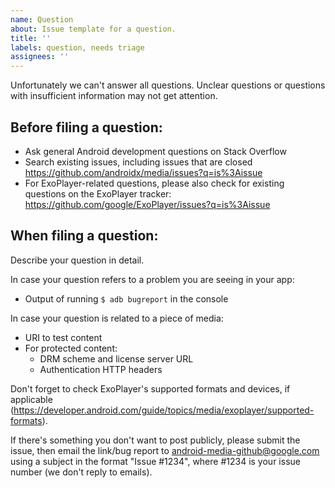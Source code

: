 ```yaml
---
name: Question
about: Issue template for a question.
title: ''
labels: question, needs triage
assignees: ''
---
```


Unfortunately we can't answer all questions. Unclear questions or questions with
insufficient information may not get attention.

Before filing a question:
-------------------------

- Ask general Android development questions on Stack Overflow
- Search existing issues, including issues that are closed
  https://github.com/androidx/media/issues?q=is%3Aissue
- For ExoPlayer-related questions, please also check for existing questions on
  the ExoPlayer tracker:
  https://github.com/google/ExoPlayer/issues?q=is%3Aissue

When filing a question:
-------------------------

Describe your question in detail.

In case your question refers to a problem you are seeing in your app:

- Output of running `$ adb bugreport` in the console

In case your question is related to a piece of media:

- URI to test content
- For protected content:
  - DRM scheme and license server URL
  - Authentication HTTP headers

Don't forget to check ExoPlayer's supported formats and devices, if applicable
(https://developer.android.com/guide/topics/media/exoplayer/supported-formats).

If there's something you don't want to post publicly, please submit the issue,
then email the link/bug report to android-media-github@google.com using a
subject in the format "Issue #1234", where #1234 is your issue number (we don't
reply to emails).
